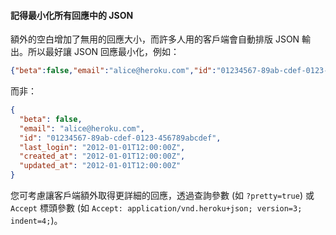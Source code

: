 #### 記得最小化所有回應中的 JSON

額外的空白增加了無用的回應大小，而許多人用的客戶端會自動排版 JSON 輸出。所以最好讓 JSON 回應最小化，例如：

```json
{"beta":false,"email":"alice@heroku.com","id":"01234567-89ab-cdef-0123-456789abcdef","last_login":"2012-01-01T12:00:00Z","created_at":"2012-01-01T12:00:00Z","updated_at":"2012-01-01T12:00:00Z"}
```

而非：

```json
{
  "beta": false,
  "email": "alice@heroku.com",
  "id": "01234567-89ab-cdef-0123-456789abcdef",
  "last_login": "2012-01-01T12:00:00Z",
  "created_at": "2012-01-01T12:00:00Z",
  "updated_at": "2012-01-01T12:00:00Z"
}
```

您可考慮讓客戶端額外取得更詳細的回應，透過查詢參數 (如 `?pretty=true`) 或 `Accept` 標頭參數 (如
`Accept: application/vnd.heroku+json; version=3; indent=4;`)。
